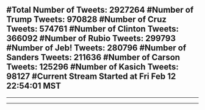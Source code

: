 #Total Number of Tweets: 2927264 
#Number of Trump Tweets: 970828
#Number of Cruz Tweets: 574761
#Number of Clinton Tweets: 366092
#Number of Rubio Tweets: 299793
#Number of Jeb! Tweets: 280796
#Number of Sanders Tweets: 211636
#Number of Carson Tweets: 125296
#Number of Kasich Tweets: 98127
#Current Stream Started at Fri Feb 12 22:54:01 MST
---
---
---
